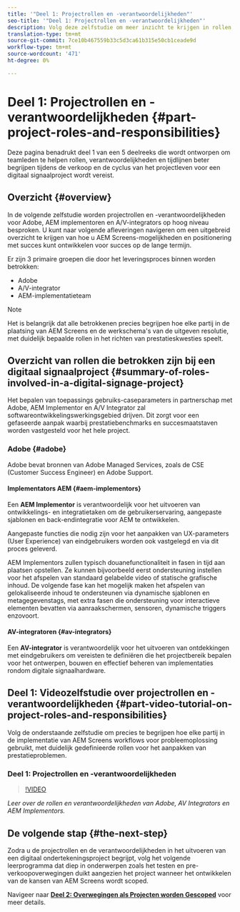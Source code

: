 ```yaml
---
title: '"Deel 1: Projectrollen en -verantwoordelijkheden"'
seo-title: '"Deel 1: Projectrollen en -verantwoordelijkheden"'
description: Volg deze zelfstudie om meer inzicht te krijgen in rollen, verantwoordelijkheden en tijdlijnen die tijdens de verkoop- en projectlevenscycli voor een digitaal ondertekeningsproject zijn vereist.
translation-type: tm+mt
source-git-commit: 7ce10b467559b33c5d3ca61b315e50cb1ceade9d
workflow-type: tm+mt
source-wordcount: '471'
ht-degree: 0%

---
```



# Deel 1: Projectrollen en -verantwoordelijkheden {#part-project-roles-and-responsibilities}

Deze pagina benadrukt deel 1 van een 5 deelreeks die wordt ontworpen om teamleden te helpen rollen, verantwoordelijkheden en tijdlijnen beter begrijpen tijdens de verkoop en de cyclus van het projectleven voor een digitaal signaalproject wordt vereist.

## Overzicht {#overview}

In de volgende zelfstudie worden projectrollen en -verantwoordelijkheden voor Adobe, AEM implementoren en A/V-integrators op hoog niveau besproken. U kunt naar volgende afleveringen navigeren om een uitgebreid overzicht te krijgen van hoe u AEM Screens-mogelijkheden en positionering met succes kunt ontwikkelen voor succes op de lange termijn.

Er zijn 3 primaire groepen die door het leveringsproces binnen worden betrokken:

* Adobe
* A/V-integrator
* AEM-implementatieteam

>[!NOTE]
>
>Het is belangrijk dat alle betrokkenen precies begrijpen hoe elke partij in de plaatsing van AEM Screens en de werkschema&#39;s van de uitgeven resolutie, met duidelijk bepaalde rollen in het richten van prestatieskwesties speelt.

## Overzicht van rollen die betrokken zijn bij een digitaal signaalproject {#summary-of-roles-involved-in-a-digital-signage-project}

Het bepalen van toepassings gebruiks-caseparameters in partnerschap met Adobe, AEM Implementor en A/V Integrator zal softwareontwikkelingswerkingsgebied drijven. Dit zorgt voor een gefaseerde aanpak waarbij prestatiebenchmarks en succesmaatstaven worden vastgesteld voor het hele project.

### Adobe {#adobe}

Adobe bevat bronnen van Adobe Managed Services, zoals de CSE (Customer Success Engineer) en Adobe Support.

#### Implementators AEM {#aem-implementors}

Een **AEM Implementor** is verantwoordelijk voor het uitvoeren van ontwikkelings- en integratietaken om de gebruikerservaring, aangepaste sjablonen en back-endintegratie voor AEM te ontwikkelen.

Aangepaste functies die nodig zijn voor het aanpakken van UX-parameters (User Experience) van eindgebruikers worden ook vastgelegd en via dit proces geleverd.

AEM Implementors zullen typisch douanefunctionaliteit in fasen in tijd aan plaatsen opstellen. Ze kunnen bijvoorbeeld eerst ondersteuning instellen voor het afspelen van standaard gelabelde video of statische grafische inhoud. De volgende fase kan het mogelijk maken het afspelen van gelokaliseerde inhoud te ondersteunen via dynamische sjablonen en metagegevenstags, met extra fasen die ondersteuning voor interactieve elementen bevatten via aanraakschermen, sensoren, dynamische triggers enzovoort.

#### AV-integratoren {#av-integrators}

Een **AV-integrator** is verantwoordelijk voor het uitvoeren van ontdekkingen met eindgebruikers om vereisten te definiëren die het projectbereik bepalen voor het ontwerpen, bouwen en effectief beheren van implementaties rondom digitale signaalhardware.

## Deel 1: Videozelfstudie over projectrollen en -verantwoordelijkheden {#part-video-tutorial-on-project-roles-and-responsibilities}

Volg de onderstaande zelfstudie om precies te begrijpen hoe elke partij in de implementatie van AEM Screens workflows voor probleemoplossing gebruikt, met duidelijk gedefinieerde rollen voor het aanpakken van prestatieproblemen.

### Deel 1: Projectrollen en -verantwoordelijkheden

>[!VIDEO](https://video.tv.adobe.com/v/28375)

*Leer over de rollen en verantwoordelijkheden van Adobe, AV Integrators en AEM Implementors.*

## De volgende stap {#the-next-step}

Zodra u de projectrollen en de verantwoordelijkheden in het uitvoeren van een digitaal ondertekeningsproject begrijpt, volg het volgende leerprogramma dat diep in onderwerpen zoals het testen en pre-verkoopoverwegingen duikt aangezien het project wanneer het ontwikkelen van de kansen van AEM Screens wordt scoped.

Navigeer naar **[Deel 2: Overwegingen als Projecten worden Gescoped](project-considerations.md)** voor meer details.
